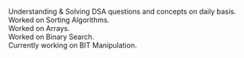 Understanding & Solving DSA questions and concepts on daily basis.  
Worked on Sorting Algorithms.  
Worked on Arrays.  
Worked on Binary Search.  
Currently working on BIT Manipulation.
